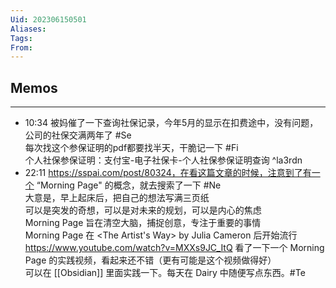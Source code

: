 ```yaml
---
Uid: 202306150501
Aliases: 
Tags: 
From: 
---
```


## Memos
---
- 10:34 被妈催了一下查询社保记录，今年5月的显示在扣费途中，没有问题，公司的社保交满两年了 #Se <br>每次找这个参保证明的pdf都要找半天，干脆记一下 #Fi<br>个人社保参保证明：支付宝-电子社保卡-个人社保参保证明查询 ^la3rdn
- 22:11 https://sspai.com/post/80324，在看这篇文章的时候，注意到了有一个 “Morning Page" 的概念，就去搜索了一下 #Ne<br>大意是，早上起床后，把自己的想法写满三页纸<br>可以是突发的奇想，可以是对未来的规划，可以是内心的焦虑<br>Morning Page 旨在清空大脑，捕捉创意，专注于重要的事情<br>Morning Page 在 <The Artist's Way> by Julia Cameron 后开始流行<br>https://www.youtube.com/watch?v=MXXs9JC_ItQ 看了一下一个 Morning Page 的实践视频，看起来还不错（更有可能是这个视频做得好）<br>可以在 [[Obsidian]] 里面实践一下。每天在 Dairy 中随便写点东西。#Te